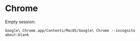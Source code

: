 # Chrome

Empty session:

```
Google\ Chrome.app/Contents/MacOS/Google\ Chrome --incognito about:blank
```
